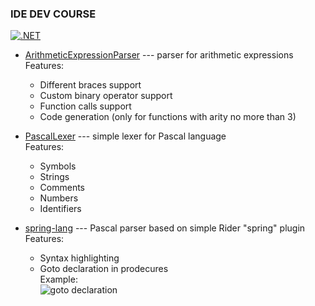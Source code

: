 ### IDE DEV COURSE  
[![.NET](https://github.com/ZhekehZ/IDE-dev-course/actions/workflows/dotnet.yml/badge.svg?branch=master)](https://github.com/ZhekehZ/IDE-dev-course/actions/workflows/dotnet.yml)

* [ArithmeticExpressionParser](https://github.com/ZhekehZ/IDE-dev-course/tree/master/ArithmeticExpressionParser) --- parser for arithmetic expressions  
    Features: 
    - Different braces support
    - Custom binary operator support 
    - Function calls support
    - Code generation (only for functions with arity no more than 3)

* [PascalLexer](https://github.com/ZhekehZ/IDE-dev-course/tree/master/PascalLexer) --- simple lexer for Pascal language  
    Features:
    - Symbols
    - Strings
    - Comments
    - Numbers
    - Identifiers

* [spring-lang](https://github.com/ZhekehZ/IDE-dev-course/tree/master/spring-lang) --- Pascal parser based on simple Rider "spring" plugin  
    Features:
    - Syntax highlighting
    - Goto declaration in prodecures  
    Example:  
![goto declaration](https://user-images.githubusercontent.com/14273096/116781434-85638500-aa8b-11eb-9c12-ea6afc2a19df.gif)

